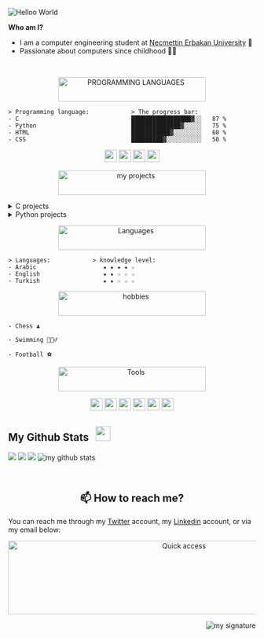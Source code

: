 ![Helloo World](https://user-images.githubusercontent.com/18360262/226515039-b406dafa-d293-4a1f-a288-30a6711f3d1e.gif)
<!-- <h1></h1> -->

**Who am I?**
- I am a computer engineering student at [Necmettin Erbakan University](https://www.erbakan.edu.tr/) 🏫
- Passionate about computers since childhood 👶🏻


<br />

<p align="center">
<img alt="PROGRAMMING 
LANGUAGES" src="https://user-images.githubusercontent.com/18360262/227015445-32b8524c-e5fe-4f5c-89e5-7aaf35b2444b.svg" width="300" height="50" />
</p>

```
> Programming language:            > The progress bar:
- C                                █████████████████▓░░   87 %
- Python                           ██████████████▓░░░░░   75 %
- HTML                             ███████████▓░░░░░░░░   60 %
- CSS                              █████████▓░░░░░░░░░░   50 %
```
<p align="center">
<code><img height="25" src="https://user-images.githubusercontent.com/18360262/227110928-d6218e31-6784-4d1b-b5e4-64306b721b3e.png"></code>
<code><img height="25" src="https://user-images.githubusercontent.com/18360262/227110926-c9ca16be-37d0-412e-9271-1450c3564ff3.png"></code>
<code><img height="25" src="https://user-images.githubusercontent.com/18360262/227110934-87cc5552-1915-420b-85e3-b7ac358329a9.png"></code>
<code><img height="25" src="https://user-images.githubusercontent.com/18360262/227110932-bb3d878e-4a53-4b8f-a8fc-f29c9ac22130.png"></code>
</p>

<p align="center">
<img alt="my projects" src="https://user-images.githubusercontent.com/18360262/227420805-37b38c97-d5b7-4168-9878-746225b9092e.svg" width="300" height="50" />
</p>

<details >
<summary>C projects</summary>
  
- [Calculator](https://github.com/Mohamed-H7/C/tree/main/Calculator%20(first%20programming%20project)) (The first programming project)
- [Fill in employee data](https://github.com/Mohamed-H7/C/tree/main/Fill%20in%20employee%20data)
- [Vending Software](https://github.com/Mohamed-H7/C/tree/main/Vending%20Software)

</details>

<details >
<summary>Python projects</summary>
  
- [Fill in employee data](https://github.com/Mohamed-H7/Python/tree/main/Fill%20in%20employee%20data)
- [Age calculator](https://github.com/Mohamed-H7/Python/tree/main/Age%20calculator)
- [Count letters and numbers](https://github.com/Mohamed-H7/Python/tree/main/Count%20letters%20and%20numbers)
- [Goffy encryption system](https://github.com/Mohamed-H7/Python/tree/main/Goffy%20encryption%20system)
- [Password Player](https://github.com/Mohamed-H7/Python/tree/main/Password%20Player)
- [Rock Paper Scissors game](https://github.com/Mohamed-H7/Python/tree/main/Rock-Paper-Scissors%20game)
- [System (binary - decimal)](https://github.com/Mohamed-H7/Python/tree/main/System%20(binary%20-%20decimal))

</details>

<!-- | Python projects | C projects |
|----- | ----- |
|[Fill in employee data](https://github.com/Mohamed-H7/Python/tree/main/Fill%20in%20employee%20data)|[Calculator](https://github.com/Mohamed-H7/C/tree/main/Calculator%20(first%20programming%20project)) (The first programming project)|
|[Age calculator](https://github.com/Mohamed-H7/Python/tree/main/Age%20calculator)|[Fill in employee data](https://github.com/Mohamed-H7/C/tree/main/Fill%20in%20employee%20data)|
|[Count letters and numbers](https://github.com/Mohamed-H7/Python/tree/main/Count%20letters%20and%20numbers)|[Vending Software](https://github.com/Mohamed-H7/C/tree/main/Vending%20Software)|
|[Goffy encryption system](https://github.com/Mohamed-H7/Python/tree/main/Goffy%20encryption%20system)|
|[Password Player](https://github.com/Mohamed-H7/Python/tree/main/Password%20Player)|
|[Rock Paper Scissors game](https://github.com/Mohamed-H7/Python/tree/main/Rock-Paper-Scissors%20game)|
|[System (binary - decimal)](https://github.com/Mohamed-H7/Python/tree/main/System%20(binary%20-%20decimal))|
 -->

<p align="center">
<img alt="Languages" src="https://user-images.githubusercontent.com/18360262/227037616-a8f51b8b-a782-4205-9447-d58fe4cba1ab.svg" width="300" height="50" />
</p>

```
> Languages:            > knowledge level:
- Arabic                   ★ ★ ★ ★ ☆
- English                  ★ ★ ☆ ☆ ☆
- Turkish                  ★ ★ ☆ ☆ ☆
```

<p align="center">
<img alt="hobbies" src="https://user-images.githubusercontent.com/18360262/227040426-e79a488f-b1e8-448d-85f6-00bff09a2c6c.svg" width="300" height="50" />
</p>

```
- Chess ♟️

- Swimming 🏊🏻‍♂️

- Football ⚽
```

<p align="center">
<img alt="Tools" src="https://user-images.githubusercontent.com/18360262/227107669-263da418-2d67-4057-b540-f21f227e4fd9.svg" width="300" height="50" />
</p>

<p align="center">
<code><img height="25" src="https://user-images.githubusercontent.com/18360262/227108648-e5fdf9c3-5e06-4ed0-9535-cbbb8eaedc41.png"></code>
<code><img height="25" src="https://user-images.githubusercontent.com/18360262/227108661-a0dfcb24-c938-4670-aab6-e452c26c373a.png"></code>
<code><img height="25" src="https://user-images.githubusercontent.com/18360262/227108653-349aff71-8608-48cd-9cb3-b85ae50f904d.png"></code>
<code><img height="25" src="https://user-images.githubusercontent.com/18360262/227108681-352131fd-900e-49f3-9516-78d4cd62b7ac.png"></code>
<code><img height="25" src="https://user-images.githubusercontent.com/18360262/227108687-70cc47c7-02cf-4af3-b406-bcac2a499549.png"></code>
<code><img height="25" src="https://user-images.githubusercontent.com/18360262/227108643-0e3f5e7c-9eeb-4b96-89dd-d92c762b6bc0.svg"></code>
</p>


<!-- 
```
> Jokes Card:
```
![Jokes Card](https://readme-jokes.vercel.app/api) -->

<!-- <p float="right">
  <img alt="stickman" src="https://user-images.githubusercontent.com/18360262/227101849-60a555b3-09be-4d6b-ac15-3747eb8eef5f.gif" height="60px"/>
  <img alt="stickman" src="https://user-images.githubusercontent.com/18360262/227101849-60a555b3-09be-4d6b-ac15-3747eb8eef5f.gif" height="60px"/>
</p> -->


<!-- ----------------------------------------------My Github Stats--------------------------------------------------------------- -->
## My Github Stats <img src="https://user-images.githubusercontent.com/18360262/227085691-386d72f2-be29-4cbc-959a-1adae3c75168.svg" height="30px" />

<p float="left">
  <!-- GitHub Stats -->
  <img src="https://github-readme-stats.vercel.app/api?username=mohamed-h7&show_icons=true&theme=transparent"/>
  <!-- GitHub streak stats -->
  <img src="https://github-readme-streak-stats.herokuapp.com?user=Mohamed-h7&theme=transparent&border_radius=5&mode=weekly&border=3D1EFF)](https://git.io/streak-stats"/>
  <!--  top-langs  -->
  <img src="https://github-readme-stats.vercel.app/api/top-langs/?username=Mohamed-h7&layout=compact&theme=transparent"/>
  <!-- Github profile trophy -->
  <img alt="my github stats" src="https://github-profile-trophy.vercel.app/?username=Mohamed-h7&theme=discord"/>
</p>

<br />
<!-- ------------------------------------------------------------------------------------------------------------------------- -->

<!-- -------------------------------------------How to reach me?--------------------------------------------------------------- -->
<h2 align="center">
📫 How to reach me? 
</h2>

You can reach me through my [Twitter](https://twitter.com/7goffy) account, my [Linkedin](https://www.linkedin.com/in/mohamedhamdo/) account, or via my email below:

<p align="center">
<img alt="Quick access" src="https://user-images.githubusercontent.com/18360262/227102995-b4571ab7-fda2-47a9-854b-43c72c65fa92.svg" width="700" height="150" />
</p>


<!-- ------------------------------------------------------------------------------------------------------------------------- -->

<!-- -------------------------------------------my signature--------------------------------------------------------------- -->
<p align="right">
<!-- <img alt="my signature" src="https://user-images.githubusercontent.com/18360262/227043128-7f28d0fb-cf46-4a7e-bb75-98844edba956.svg"/> -->
  <img alt="my signature" src="https://user-images.githubusercontent.com/18360262/227103358-9ac3c444-03dc-4b85-864c-60dfd203f256.svg"/>
</p>
<!-- ------------------------------------------------------------------------------------------------------------------------- -->
